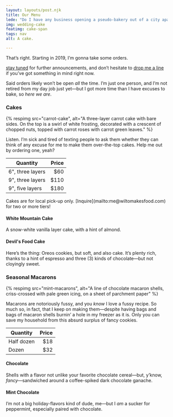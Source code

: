 ```yaml
---
layout: layouts/post.njk
title: Our Menu
lede: "Do I have any business opening a pseudo-bakery out of a city apartment? Absolutely not. Am I gonna do it anyway? <em>Hell yes I am.</em>"
img: wedding-cake
featimg: cake-span
tags: nav
alt: A cake.

---
```


That’s right. Starting in 2019, I’m gonna take some orders.

[stay tuned](https://twitter.com/wiltomakesfood) for further announcements, and don’t hesitate to [drop me a line](mailto:me@wiltomakesfood.com) if you’ve got something in mind right now. 

Said orders likely won’t be open _all_ the time. I’m just one person, and I’m not retired from my day job just yet—but I got more time than I have excuses to bake, so _here we are_.

### Cakes

{% respimg 
    src="carrot-cake", 
    alt="A three-layer carrot cake with bare sides. On the top is a swirl of white frosting, decorated with a crescent of chopped nuts, topped with carrot roses with carrot green leaves."
%}

Listen. I’m sick and tired of texting people to ask them whether they can think of any excuse for me to make them over-the-top cakes. Help me out by ordering one, yeah?

| Quantity              | Price |
| --------------------- | -----:|
| 6", three layers      |   $60 |
| 9", three layers      |  $110 |
| 9", five layers       |  $180 |

<p class="table-note">Cakes are for local pick-up only. [Inquire](mailto:me@wiltomakesfood.com) for two or more tiers!</p>

#### White Mountain Cake

A snow-white vanilla layer cake, with a hint of almond.

#### Devil's Food Cake

Here’s the thing: Oreos cookies, but soft, and also cake. It’s plenty rich, thanks to a hint of espresso and three (3) kinds of chocolate—but not cloyingly sweet.

### Seasonal Macarons

{% respimg 
    src="mint-macarons", 
    alt="A line of chocolate macaron shells, criss-crossed with pale green icing, on a sheet of parchment paper"
%}

Macarons are notoriously fussy, and you _know_ I love a fussy recipe. So much so, in fact, that I keep on making them—despite having bags and bags of macaron shells burnin’ a hole in my freezer as it is. Only you can save my household from this absurd surplus of fancy cookies.

| Quantity   | Price |
| ---------- | -----:|
| Half dozen |   $18 |
| Dozen      |   $32 |

#### Chocolate

Shells with a flavor not unlike your favorite chocolate cereal—but, y’know, _fancy_—sandwiched around a coffee-spiked dark chocolate ganache.

#### Mint Chocolate

I’m not a big holiday-flavors kind of dude, me—but I _am_ a sucker for peppermint, especially paired with chocolate.



